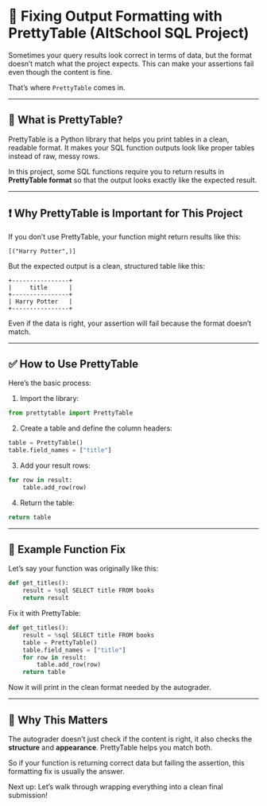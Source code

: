 # 🎨 Fixing Output Formatting with PrettyTable (AltSchool SQL Project)

Sometimes your query results look correct in terms of data, but the format doesn’t match what the project expects. This can make your assertions fail even though the content is fine.

That’s where `PrettyTable` comes in.

---

## 📌 What is PrettyTable?

PrettyTable is a Python library that helps you print tables in a clean, readable format. It makes your SQL function outputs look like proper tables instead of raw, messy rows.

In this project, some SQL functions require you to return results in **PrettyTable format** so that the output looks exactly like the expected result.

---

## ❗ Why PrettyTable is Important for This Project

If you don’t use PrettyTable, your function might return results like this:

```
[("Harry Potter",)]
```

But the expected output is a clean, structured table like this:

```
+----------------+
|     title      |
+----------------+
| Harry Potter   |
+----------------+
```

Even if the data is right, your assertion will fail because the format doesn’t match.

---

## ✅ How to Use PrettyTable

Here’s the basic process:

1. Import the library:

```python
from prettytable import PrettyTable
```

2. Create a table and define the column headers:

```python
table = PrettyTable()
table.field_names = ["title"]
```

3. Add your result rows:

```python
for row in result:
    table.add_row(row)
```

4. Return the table:

```python
return table
```

---

## 🧪 Example Function Fix

Let’s say your function was originally like this:

```python
def get_titles():
    result = %sql SELECT title FROM books
    return result
```

Fix it with PrettyTable:

```python
def get_titles():
    result = %sql SELECT title FROM books
    table = PrettyTable()
    table.field_names = ["title"]
    for row in result:
        table.add_row(row)
    return table
```

Now it will print in the clean format needed by the autograder.

---

## 🧠 Why This Matters

The autograder doesn’t just check if the content is right, it also checks the **structure** and **appearance**. PrettyTable helps you match both.

So if your function is returning correct data but failing the assertion, this formatting fix is usually the answer.

Next up: Let’s walk through wrapping everything into a clean final submission!
